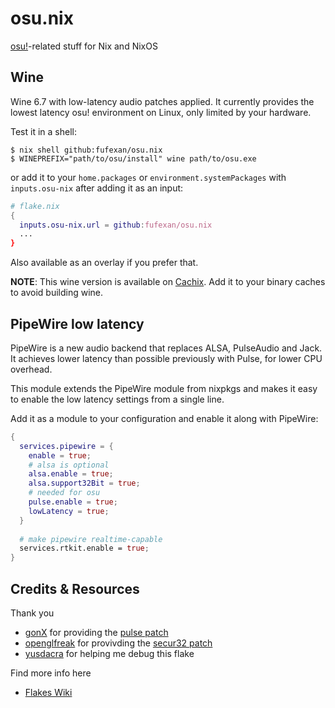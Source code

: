 # osu.nix

[osu!](https://osu.ppy.sh)-related stuff for Nix and NixOS

## Wine

Wine 6.7 with low-latency audio patches applied. It currently provides the
lowest latency osu! environment on Linux, only limited by your hardware.

Test it in a shell:
```
$ nix shell github:fufexan/osu.nix
$ WINEPREFIX="path/to/osu/install" wine path/to/osu.exe
```
or add it to your `home.packages` or `environment.systemPackages` with
`inputs.osu-nix` after adding it as an input:
```nix
# flake.nix
{
  inputs.osu-nix.url = github:fufexan/osu.nix
  ...
}
```

Also available as an overlay if you prefer that.

**NOTE**: This wine version is available on
[Cachix](https://app.cachix.org/cache/osu-nix). Add it to your binary caches
to avoid building wine.

## PipeWire low latency

PipeWire is a new audio backend that replaces ALSA, PulseAudio and Jack. It
achieves lower latency than possible previously with Pulse, for lower CPU
overhead.

This module extends the PipeWire module from nixpkgs and makes it easy to
enable the low latency settings from a single line.

Add it as a module to your configuration and enable it along with PipeWire:
```nix
{
  services.pipewire = {
    enable = true;
    # alsa is optional
    alsa.enable = true;
    alsa.support32Bit = true;
    # needed for osu
    pulse.enable = true;
    lowLatency = true;
  }
  
  # make pipewire realtime-capable
  services.rtkit.enable = true;
}
```

## Credits & Resources
 
Thank you
- [gonX](https://github.com/gonX) for providing the
[pulse patch](https://drive.google.com/drive/folders/17MVlyXixv7uS3JW4B-H8oS4qgLn7eBw5)
- [openglfreak](https://github.com/openglfreak) for provivding the
[secur32 patch](https://github.com/openglfreak/wine-tkg-userpatches/blob/next/patches/0010-crypto/ps0004-secur32-Fix-crash-from-invalid-context-in-InitializeSecurityConte.patch)
- [yusdacra](https://github.com/yusdacra) for helping me debug this flake

Find more info here
- [Flakes Wiki](https://nixos.wiki/wiki/Flakes)
